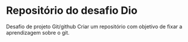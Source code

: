 # Repositório do desafio Dio
Desafio de projeto Git/github
Criar um repositório com objetivo de fixar a aprendizagem sobre o git.

